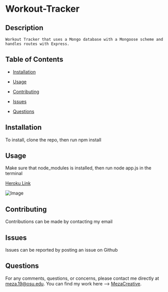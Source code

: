 # Workout-Tracker
  
  ## Description

    Workout Tracker that uses a Mongo database with a Mongoose scheme and handles routes with Express.


  ## Table of Contents

  * [Installation](#installation)

  * [Usage](#usage)

  * [Contributing](#contributing)

  * [Issues](#Issue)

  * [Questions](#questions)


  ## Installation

  To install,  clone the repo, then run npm install 

  ## Usage

  Make sure that node_modules is installed, then run node app.js in the terminal

  [Heroku Link](Link) 
    
    
  ![Image](https://github.com/MezaCreative/Workout-Tracker/blob/main/assets/landing.png)
  ## Contributing

  Contributions can be made by contacting my email

  ## Issues
  
  Issues can be reported by posting an issue on Github

  ## Questions

  For any comments, questions, or concerns, please contact me directly at meza.19@osu.edu.
  You can find my work here --> [MezaCreative](https://github.com/MezaCreative).
  
  